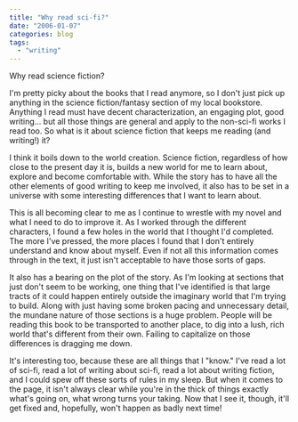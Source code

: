 ```yaml
---
title: "Why read sci-fi?"
date: "2006-01-07"
categories: blog
tags:
  - "writing"
---
```


Why read science fiction?



I'm pretty picky about the books that I read anymore, so I don't just pick up anything in the science fiction/fantasy section of my local bookstore. Anything I read must have decent characterization, an engaging plot, good writing... but all those things are general and apply to the non-sci-fi works I read too. So what is it about science fiction that keeps me reading (and writing!) it?



I think it boils down to the world creation. Science fiction, regardless of how close to the present day it is, builds a new world for me to learn about, explore and become comfortable with. While the story has to have all the other elements of good writing to keep me involved, it also has to be set in a universe with some interesting differences that I want to learn about.



This is all becoming clear to me as I continue to wrestle with my novel and what I need to do to improve it. As I worked through the different characters, I found a few holes in the world that I thought I'd completed. The more I've pressed, the more places I found that I don't entirely understand and know about myself. Even if not all this information comes through in the text, it just isn't acceptable to have those sorts of gaps.



It also has a bearing on the plot of the story. As I'm looking at sections that just don't seem to be working, one thing that I've identified is that large tracts of it could happen entirely outside the imaginary world that I'm trying to build. Along with just having some broken pacing and unnecessary detail, the mundane nature of those sections is a huge problem. People will be reading this book to be transported to another place, to dig into a lush, rich world that's different from their own. Failing to capitalize on those differences is dragging me down.



It's interesting too, because these are all things that I "know." I've read a lot of sci-fi, read a lot of writing about sci-fi, read a lot about writing fiction, and I could spew off these sorts of rules in my sleep. But when it comes to the page, it isn't always clear while you're in the thick of things exactly what's going on, what wrong turns your taking. Now that I see it, though, it'll get fixed and, hopefully, won't happen as badly next time!

